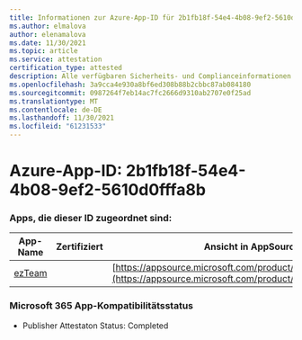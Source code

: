 ```yaml
---
title: Informationen zur Azure-App-ID für 2b1fb18f-54e4-4b08-9ef2-5610d0fffa8b
ms.author: elmalova
author: elenamalova
ms.date: 11/30/2021
ms.topic: article
ms.service: attestation
certification_type: attested
description: Alle verfügbaren Sicherheits- und Complianceinformationen für 2b1fb18f-54e4-4b08-9ef2-5610d0fffa8b.
ms.openlocfilehash: 3a9cca4e930a8bf6ed308b88b2cbbc87ab084180
ms.sourcegitcommit: 0987264f7eb14ac7fc2666d9310ab2707e0f25ad
ms.translationtype: MT
ms.contentlocale: de-DE
ms.lasthandoff: 11/30/2021
ms.locfileid: "61231533"
---
```

# <a name="azure-app-id-2b1fb18f-54e4-4b08-9ef2-5610d0fffa8b"></a>Azure-App-ID: 2b1fb18f-54e4-4b08-9ef2-5610d0fffa8b


### <a name="apps-associated-with-this-id"></a>Apps, die dieser ID zugeordnet sind:
| **App-Name** | **Zertifiziert** | **Ansicht in AppSource** |
|--------------|---------------|-----------------------|
| [ezTeam](https://docs.microsoft.com/microsoft-365-app-certification/forward/WA200002546) |  | [https://appsource.microsoft.com/product/office/WA200002546](https://appsource.microsoft.com/product/office/WA200002546) |

### <a name="microsoft-365-app-compliance-status"></a>Microsoft 365 App-Kompatibilitätsstatus
- Publisher Attestaton Status: Completed
